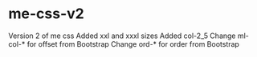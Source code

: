 # me-css-v2
Version 2 of me css
Added xxl and xxxl sizes
Added col-2_5
Change ml-col-* for offset from Bootstrap
Change ord-* for order from Bootstrap
